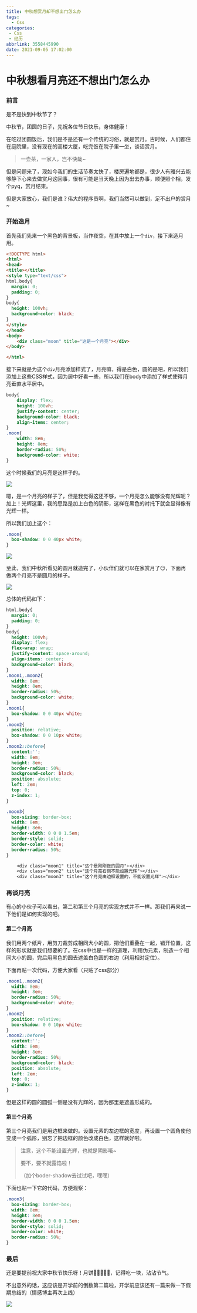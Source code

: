 ```yaml
---
title: 中秋想赏月却不想出门怎么办
tags:
  - Css
categories:
 - Css
 - 经历
abbrlink: 3558445990
date: 2021-09-05 17:02:00
---
```


# 中秋想看月亮还不想出门怎么办

### 前言

是不是快到中秋节了？

中秋节，团圆的日子，先祝各位节日快乐，身体健康！

在吃过团圆饭后，我们是不是还有一个传统的习俗，就是赏月。古时候，人们都住在庭院里，没有现在的高楼大厦，吃完饭在院子里一坐，谈话赏月。

>  一壶茶，一家人，岂不快哉~

但是问题来了，现如今我们的生活节奏太快了，楼房遍地都是，很少人有雅兴去能够静下心来去做赏月这回事，很有可能是当天晚上因为出去办事，顺便照个相，发个pyq，赏月结束。

但是大家放心，我们是谁？伟大的程序员啊，我们当然可以做到，足不出户的赏月~

<!-- more -->

### 开始造月

首先我们先来一个黑色的背景板，当作夜空，在其中放上一个`div`，接下来造月用。

```html
<!DOCTYPE html>
<html>
<head>
<title></title>
<style type="text/css">
html,body{
  margin: 0;
  padding: 0;
}
body{
  height: 100vh;
  background-color: black;
}
</style>
</head>
<body>
	<div class="moon" title="这是一个月亮"></div>
</body>

</html>
```

接下来就是为这个`div`月亮添加样式了，月亮嘛，得是白色，圆的是吧，所以我们添加上这些CSS样式，因为居中好看一些，所以我们在body中添加了样式使得月亮垂直水平居中。

```css
body{
	display: flex;
  	height: 100vh;
  	justify-content: center;
  	background-color: black;
  	align-items: center;
}
.moon{
  	width: 8em;
  	height: 8em;
  	border-radius: 50%;
  	background-color: white;
}
```

这个时候我们的月亮是这样子的。

![](moon.png)

嗯，是一个月亮的样子了，但是我觉得这还不够，一个月亮怎么能够没有光辉呢？加上！光辉这里，我的思路是加上白色的阴影，这样在黑色的衬托下就会显得像有光辉一样。

所以我们加上这个：

```css
.moon{
  box-shadow: 0 0 40px white;
}
```

![](moonLight.png)



至此，我们中秋所看见的圆月就造完了，小伙伴们就可以在家赏月了😏，下面再做两个月亮不是圆月的样子。

![](threeMoon.png)

总体的代码如下：

```css
html,body{
  margin: 0;
  padding: 0;
}
body{
  height: 100vh;
  display: flex;
  flex-wrap: wrap;
  justify-content: space-around;
  align-items: center;
  background-color: black;
}
.moon1,.moon2{
  width: 8em;
  height: 8em;
  border-radius: 50%;
  background-color: white;
}
.moon1{
  box-shadow: 0 0 40px white;
}
.moon2{
  position: relative;
  box-shadow: 0 0 10px white;
}
.moon2::before{
  content:'';
  width: 8em;
  height: 8em;
  border-radius: 50%;
  background-color: black;
  position: absolute;
  left: 2em;
  top: 0;
  z-index: 1;
}

.moon3{
  box-sizing: border-box;
  width: 8em;
  height: 8em;
  border-width: 0 0 0 1.5em;
  border-style: solid;
  border-color: white;
  border-radius: 50%;
}

	<div class="moon1" title="这个是刚刚做的圆月"></div>
	<div class="moon2" title="这个月亮右侧不能设置光辉"></div>
	<div class="moon3" title="这个月亮由边框设置的，不能设置光辉"></div>
```

### 再谈月亮

有心的小伙子可以看出，第二和第三个月亮的实现方式并不一样。那我们再来说一下他们是如何实现的吧。

#### 第二个月亮

我们用两个纸片，用剪刀裁剪成相同大小的圆，把他们重叠在一起，错开位置，这样的形状就是我们想要的了。在css中也是一样的道理，利用伪元素，制造一个相同大小的圆，完后用黑色的圆去遮盖白色圆的右边（利用相对定位）。

下面再贴一次代码，方便大家看（只贴了css部分）

```css
.moon1,.moon2{
  width: 8em;
  height: 8em;
  border-radius: 50%;
  background-color: white;
}
.moon2{
  position: relative;
  box-shadow: 0 0 10px white;
}
.moon2::before{
  content:'';
  width: 8em;
  height: 8em;
  border-radius: 50%;
  background-color: black;
  position: absolute;
  left: 2em;
  top: 0;
  z-index: 1;
}
```

但是这样的圆的圆弧一侧是没有光辉的，因为那里是遮盖形成的。

#### 第三个月亮

第三个月亮我们是用边框来做的。设置元素的左边框的宽度，再设置一个圆角使他变成一个弧形，别忘了把边框的颜色改成白色，这样就好啦。

> 注意，这个不能设置光辉，也就是阴影哦~ 
>
> 要不，要不就露馅啦！
>
> （加个boder-shadow去试试吧，嘿嘿）

下面也贴一下它的代码，方便观察：

```css
.moon3{
  box-sizing: border-box;
  width: 8em;
  height: 8em;
  border-width: 0 0 0 1.5em;
  border-style: solid;
  border-color: white;
  border-radius: 50%;
}
```

### 最后

还是要提前祝大家中秋节快乐呀！月饼🥮🥮🥮🥮🥮，记得吃一块，沾沾节气。

不出意外的话，这应该是开学前的倒数第二篇啦，开学前应该还有一篇来做一下假期总结的（情感博主再次上线）

![](holiday.webp)

